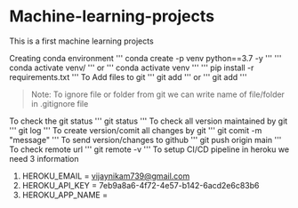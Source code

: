 # Machine-learning-projects
This is a first machine learning projects


Creating conda environment
'''
conda create -p venv python==3.7 -y
'''
'''
conda activate venv/
'''
or
'''
conda activate venv
'''
'''
pip install -r requirements.txt
'''
To Add files to git
'''
git add
'''
or
'''
git add <file name>
'''
> Note: To ignore file or folder from git we can write name of file/folder in .gitignore file

To check the  git status
'''
git status
'''
To  check all version maintained by git
'''
git log
'''
To create version/comit all changes by git
'''
git comit -m "message"
'''
To send version/changes to github
'''
git push origin main
'''
To check remote url
'''
git remote -v
'''
To setup CI/CD pipeline in heroku we need 3 information

1. HEROKU_EMAIL = vijaynikam739@gmail.com
2. HEROKU_API_KEY = 7eb9a8a6-4f72-4e57-b142-6acd2e6c83b6
3. HEROKU_APP_NAME =